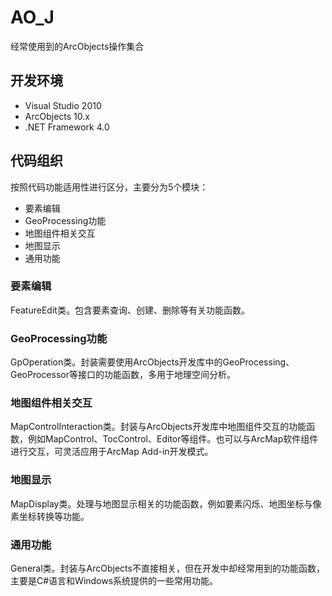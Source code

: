 # AO_J
经常使用到的ArcObjects操作集合

## 开发环境
* Visual Studio 2010
* ArcObjects 10.x
* .NET Framework 4.0

## 代码组织
按照代码功能适用性进行区分，主要分为5个模块：
* 要素编辑
* GeoProcessing功能
* 地图组件相关交互
* 地图显示
* 通用功能

### 要素编辑
FeatureEdit类。包含要素查询、创建、删除等有关功能函数。

### GeoProcessing功能
GpOperation类。封装需要使用ArcObjects开发库中的GeoProcessing、GeoProcessor等接口的功能函数，多用于地理空间分析。

### 地图组件相关交互
MapControlInteraction类。封装与ArcObjects开发库中地图组件交互的功能函数，例如MapControl、TocControl、Editor等组件。也可以与ArcMap软件组件进行交互，可灵活应用于ArcMap Add-in开发模式。

### 地图显示
MapDisplay类。处理与地图显示相关的功能函数，例如要素闪烁、地图坐标与像素坐标转换等功能。

### 通用功能
General类。封装与ArcObjects不直接相关，但在开发中却经常用到的功能函数，主要是C#语言和Windows系统提供的一些常用功能。
